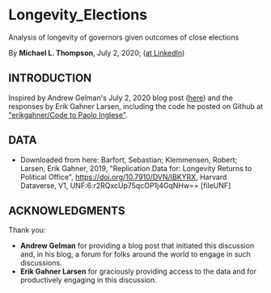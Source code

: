 # Longevity_Elections
Analysis of longevity of governors given outcomes of close elections

By **Michael L. Thompson**, July 2, 2020; ([at LinkedIn](https://www.linkedin.com/in/mlthomps))

## INTRODUCTION
Inspired by Andrew Gelman's July 2, 2020 blog post
 ([here](https://statmodeling.stat.columbia.edu/2020/07/02/no-i-dont-believe-that-claim-based-on-regression-discontinuity-analysis-that/))
 and the responses by Erik Gahner Larsen, including the code he posted on Github at
 ["erikgahner/Code to Paolo Inglese"](https://gist.github.com/erikgahner/39212cf46422e3871ba99873ccba45ac).

## DATA
* Downloaded from here: Barfort, Sebastian; Klemmensen, Robert; Larsen, Erik Gahner, 2019, "Replication Data for: Longevity Returns to Political Office", https://doi.org/10.7910/DVN/IBKYRX, Harvard Dataverse, V1, UNF:6:r2RQxcUp75qcOP1j4GqNHw== [fileUNF]

## ACKNOWLEDGMENTS

Thank you:

* **Andrew Gelman** for providing a blog post that initiated this discussion and, in his blog, a forum for folks around the world to engage in such discussions.
* **Erik Gahner Larsen** for graciously providing access to the data and for productively engaging in this discussion.
